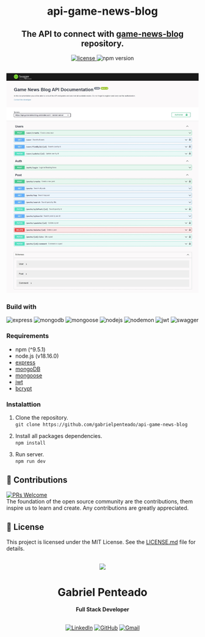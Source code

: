 <h1 align="center">
  <strong>api-game-news-blog</strong>
</h1>

<h2 align="center">
  The API to connect with <a href="https://github.com/gabrielpenteado/game-news-blog">game-news-blog</a> repository.
</h2>

<div align="center">
  <a href="https://github.com/gabrielpenteado/api-game-news-blog/blob/main/LICENSE.md">
    <img src="https://img.shields.io/github/license/gabrielpenteado/api-game-news-blog?color=informational&style=flat-square" alt="license"/>
  </a>

  <img src="https://img.shields.io/static/v1?label=npm&message=v9.5.1&color=informational&style=flat-square" alt="npm version">
</div>

<br>

<p align="center">
    <img src="https://raw.githubusercontent.com/gabrielpenteado/api-game-news-blog/main/public/swagger.jpeg"> 
</p>

### Build with

![express](https://img.shields.io/badge/Express-000?logo=express&logoColor=fff&style=for-the-badge)
![mongodb](https://img.shields.io/badge/MongoDB-47A248?logo=mongodb&logoColor=fff&style=for-the-badge)
![mongoose](https://img.shields.io/badge/Mongoose-800?logo=mongoose&logoColor=fff&style=for-the-badge)
![nodejs](https://img.shields.io/badge/Node.js-339933?style=for-the-badge&logo=nodedotjs&logoColor=white)
![nodemon](https://img.shields.io/badge/Nodemon-76D04B?logo=nodemon&logoColor=fff&style=for-the-badge)
![jwt](https://img.shields.io/badge/JSON%20Web%20Tokens-000?logo=jsonwebtokens&logoColor=fff&style=for-the-badge)
![swagger](https://img.shields.io/badge/Swagger-85EA2D?logo=swagger&logoColor=000&style=for-the-badge)

### Requirements

- npm (^9.5.1)
- node.js (v18.16.0)
- [express](https://expressjs.com/pt-br/)
- [mongoDB](https://www.mongodb.com/)
- [mongoose](https://mongoosejs.com/)
- [jwt](https://jwt.io/)
- [bcrypt](https://www.npmjs.com/package/bcrypt)

### Instalattion

1. Clone the repository.<br>
   `git clone https://github.com/gabrielpenteado/api-game-news-blog`

2. Install all packages dependencies.<br>
   `npm install`

3. Run server.<br>
   `npm run dev`
   <br>

## 🤝 Contributions

[![PRs Welcome](https://img.shields.io/badge/PRs-welcome-brightgreen.svg?style=flat-square)](http://makeapullrequest.com)<br>
The foundation of the open source community are the contributions, them inspire us to learn and create. Any contributions are greatly appreciated.

## 📄 License

This project is licensed under the MIT License. See the [LICENSE.md](https://github.com/gabrielpenteado/api-game-news-blog/blob/main/LICENSE.md) file for details.
<br>
<br>

<div align="center">
  <img src="https://images.weserv.nl/?url=avatars.githubusercontent.com/u/63300269?v=4&h=100&w=100&fit=cover&mask=circle&maxage=7d" />
  <h1>Gabriel Penteado</h1>
  <strong>Full Stack Developer</strong>
  <br/>
  <br/>

[![LinkedIn](https://img.shields.io/badge/LinkedIn-0077B5?style=for-the-badge&logo=linkedin&logoColor=white)](https://www.linkedin.com/in/gabriel-penteado)
[![GitHub](https://img.shields.io/badge/GitHub-100000?style=for-the-badge&logo=github&logoColor=white)](https://github.com/gabrielpenteado)
[![Gmail](https://img.shields.io/badge/gabripenteado@gmail.com-D14836?style=for-the-badge&logo=gmail&logoColor=white)](mailto:gabripenteado@gmail.com)
<br />
<br />

</div>
